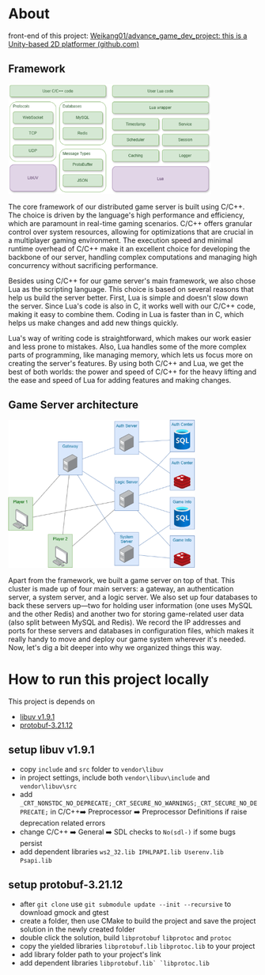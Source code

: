 # About

front-end of this project: [Weikang01/advance_game_dev_project: this is a Unity-based 2D platformer (github.com)](https://github.com/Weikang01/advance_game_dev_project)

## Framework 

<img src="./images/framework_architecture.png" alt="framework_architecture" style="zoom:67%;" />

The core framework of our distributed game server is built using C/C++. The choice is driven by the language's high performance and efficiency, which are paramount in real-time gaming scenarios. C/C++ offers granular control over system resources, allowing for optimizations that are crucial in a multiplayer gaming environment. The execution speed and minimal runtime overhead of C/C++ make it an excellent choice for developing the backbone of our server, handling complex computations and managing high concurrency without sacrificing performance.

Besides using C/C++ for our game server's main framework, we also chose Lua as the scripting language. This choice is based on several reasons that help us build the server better. First, Lua is simple and doesn't slow down the server. Since Lua's code is also in C, it works well with our C/C++ code, making it easy to combine them. Coding in Lua is faster than in C, which helps us make changes and add new things quickly.

Lua's way of writing code is straightforward, which makes our work easier and less prone to mistakes. Also, Lua handles some of the more complex parts of programming, like managing memory, which lets us focus more on creating the server's features. By using both C/C++ and Lua, we get the best of both worlds: the power and speed of C/C++ for the heavy lifting and the ease and speed of Lua for adding features and making changes.

## Game Server architecture

<img src="./images/game_server_architecture_diagram.drawio.png" alt="game_server_architecture_diagram.drawio" style="zoom:67%;" />

Apart from the framework, we built a game server on top of that. This cluster is made up of four main servers: a gateway, an authentication server, a system server, and a logic server. We also set up four databases to back these servers up—two for holding user information (one uses MySQL and the other Redis) and another two for storing game-related user data (also split between MySQL and Redis). We record the IP addresses and ports for these servers and databases in configuration files, which makes it really handy to move and deploy our game system wherever it's needed. Now, let's dig a bit deeper into why we organized things this way.

# How to run this project locally

This project is depends on

* [libuv v1.9.1](https://github.com/libuv/libuv/tree/v1.9.1)
* [protobuf-3.21.12](https://github.com/protocolbuffers/protobuf/tree/v3.21.12)

## setup libuv v1.9.1

* copy `include` and `src` folder to `vendor\libuv`
* in project settings, include both `vendor\libuv\include` and `vendor\libuv\src`
* add `_CRT_NONSTDC_NO_DEPRECATE;_CRT_SECURE_NO_WARNINGS;_CRT_SECURE_NO_DEPRECATE;` in C/C++:arrow_right: Preprocessor :arrow_right: Preprocessor Definitions if raise deprecation related errors
* change C/C++ :arrow_right: General :arrow_right: SDL checks to `No(sdl-)` if some bugs persist
* add dependent libraries `ws2_32.lib IPHLPAPI.lib Userenv.lib Psapi.lib`

## setup protobuf-3.21.12

* after `git clone` use `git submodule update --init --recursive` to download gmock and gtest
* create a folder, then use CMake to build the project and save the project solution in the newly created folder
* double click the solution, build `libprotobuf` `libprotoc` and `protoc`
* copy the yielded libraries `libprotobuf.lib` `libprotoc.lib` to your project
* add library folder path to your project's link
* add dependent libraries ``libprotobuf.lib` `libprotoc.lib``